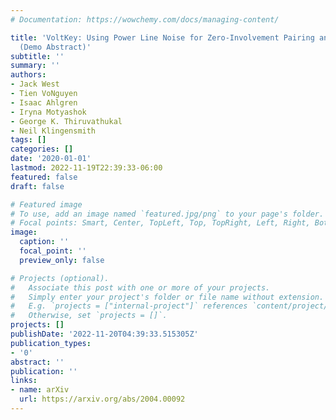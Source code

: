 ```yaml
---
# Documentation: https://wowchemy.com/docs/managing-content/

title: 'VoltKey: Using Power Line Noise for Zero-Involvement Pairing and Authentication
  (Demo Abstract)'
subtitle: ''
summary: ''
authors:
- Jack West
- Tien VoNguyen
- Isaac Ahlgren
- Iryna Motyashok
- George K. Thiruvathukal
- Neil Klingensmith
tags: []
categories: []
date: '2020-01-01'
lastmod: 2022-11-19T22:39:33-06:00
featured: false
draft: false

# Featured image
# To use, add an image named `featured.jpg/png` to your page's folder.
# Focal points: Smart, Center, TopLeft, Top, TopRight, Left, Right, BottomLeft, Bottom, BottomRight.
image:
  caption: ''
  focal_point: ''
  preview_only: false

# Projects (optional).
#   Associate this post with one or more of your projects.
#   Simply enter your project's folder or file name without extension.
#   E.g. `projects = ["internal-project"]` references `content/project/deep-learning/index.md`.
#   Otherwise, set `projects = []`.
projects: []
publishDate: '2022-11-20T04:39:33.515305Z'
publication_types:
- '0'
abstract: ''
publication: ''
links:
- name: arXiv
  url: https://arxiv.org/abs/2004.00092
---
```

